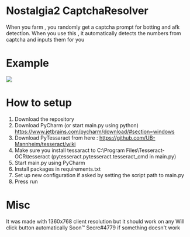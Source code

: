 # Nostalgia2 CaptchaResolver
When you farm , you randomly get a captcha prompt for botting and afk detection.
When you use this , it automatically detects the numbers from captcha and inputs them for you
# Example
![](example.gif)
# How to setup
1. Download the repository
2. Download PyCharm (or start main.py using python) https://www.jetbrains.com/pycharm/download/#section=windows
3. Download PyTessaract from here : https://github.com/UB-Mannheim/tesseract/wiki
4. Make sure you install tessaract to C:\Program Files\Tesseract-OCR\tesseract (pytesseract.pytesseract.tesseract_cmd in main.py)
5. Start main.py using PyCharm
6. Install packages in requirements.txt
7. Set up new configuration if asked by setting the script path to main.py
8. Press run
# Misc
It was made with 1360x768 client resolution but it should work on any
Will click button automatically Soon™
Secre#4779 if something doesn't work
